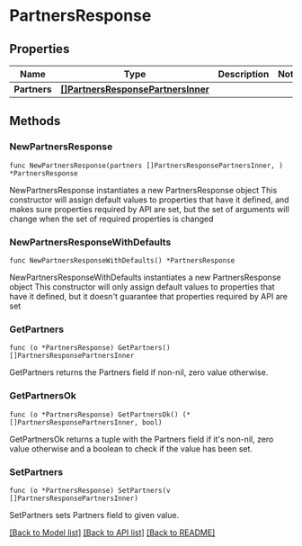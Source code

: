 # PartnersResponse

## Properties

Name | Type | Description | Notes
------------ | ------------- | ------------- | -------------
**Partners** | [**[]PartnersResponsePartnersInner**](PartnersResponsePartnersInner.md) |  | 

## Methods

### NewPartnersResponse

`func NewPartnersResponse(partners []PartnersResponsePartnersInner, ) *PartnersResponse`

NewPartnersResponse instantiates a new PartnersResponse object
This constructor will assign default values to properties that have it defined,
and makes sure properties required by API are set, but the set of arguments
will change when the set of required properties is changed

### NewPartnersResponseWithDefaults

`func NewPartnersResponseWithDefaults() *PartnersResponse`

NewPartnersResponseWithDefaults instantiates a new PartnersResponse object
This constructor will only assign default values to properties that have it defined,
but it doesn't guarantee that properties required by API are set

### GetPartners

`func (o *PartnersResponse) GetPartners() []PartnersResponsePartnersInner`

GetPartners returns the Partners field if non-nil, zero value otherwise.

### GetPartnersOk

`func (o *PartnersResponse) GetPartnersOk() (*[]PartnersResponsePartnersInner, bool)`

GetPartnersOk returns a tuple with the Partners field if it's non-nil, zero value otherwise
and a boolean to check if the value has been set.

### SetPartners

`func (o *PartnersResponse) SetPartners(v []PartnersResponsePartnersInner)`

SetPartners sets Partners field to given value.



[[Back to Model list]](../README.md#documentation-for-models) [[Back to API list]](../README.md#documentation-for-api-endpoints) [[Back to README]](../README.md)


